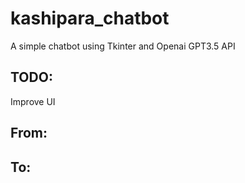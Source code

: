 # kashipara_chatbot
A simple chatbot using Tkinter and Openai GPT3.5 API

## TODO:
Improve UI

## From:
[]("./oldUI")

## To:

[]("./newUI")

